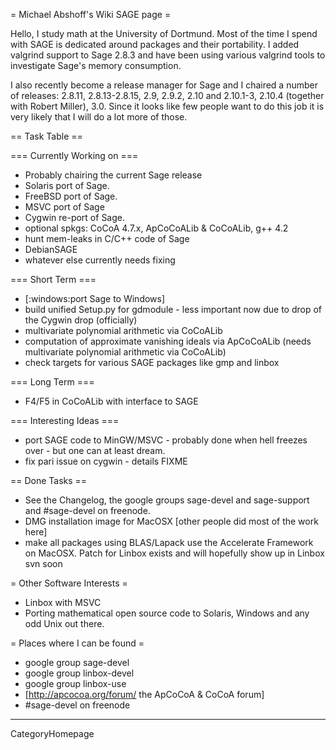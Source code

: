= Michael Abshoff's Wiki SAGE page =

Hello, I study math at the University of Dortmund. Most of the time I spend with SAGE is dedicated around packages and their portability. I added valgrind support to Sage 2.8.3 and have been using various valgrind tools to investigate Sage's memory consumption.

I also recently become a release manager for Sage and I chaired a number of releases: 2.8.11, 2.8.13-2.8.15, 2.9, 2.9.2, 2.10 and 2.10.1-3, 2.10.4 (together with Robert Miller), 3.0. Since it looks like few people want to do this job it is very likely that I will do a lot more of those.

== Task Table ==

=== Currently Working on ===
 * Probably chairing the current Sage release
 * Solaris port of Sage.
 * FreeBSD port of Sage.
 * MSVC port of Sage
 * Cygwin re-port of Sage.
 * optional spkgs: CoCoA 4.7.x, ApCoCoALib & CoCoALib, g++ 4.2
 * hunt mem-leaks in C/C++ code of Sage 
 * DebianSAGE
 * whatever else currently needs fixing

=== Short Term ===
 * [:windows:port Sage to Windows]
 * build unified Setup.py for gdmodule - less important now due to drop of the Cygwin drop (officially)
 * multivariate polynomial arithmetic via CoCoALib
 * computation of approximate vanishing ideals via ApCoCoALib (needs multivariate polynomial arithmetic via CoCoALib)
 * check targets for various SAGE packages like gmp and linbox

=== Long Term ===
 * F4/F5 in CoCoALib with interface to  SAGE

=== Interesting Ideas ===
 * port SAGE code to MinGW/MSVC - probably done when hell freezes over - but one can at least dream.
 * fix pari issue on cygwin - details FIXME

== Done Tasks ==
 * See the Changelog, the google groups sage-devel and sage-support and #sage-devel on freenode.
 * DMG installation image for MacOSX [other people did most of the work here]
 * make all packages using BLAS/Lapack use the Accelerate Framework on MacOSX. Patch for Linbox exists and will hopefully show up in Linbox svn soon

= Other Software Interests =
 * Linbox with MSVC
 * Porting mathematical open source code to Solaris, Windows and any odd Unix out there. 

= Places where I can be found =
 * google group sage-devel
 * google group linbox-devel
 * google group linbox-use
 * [http://apcocoa.org/forum/ the ApCoCoA & CoCoA forum]
 * #sage-devel on freenode

----
CategoryHomepage
